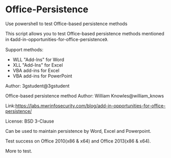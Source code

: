 # Office-Persistence
Use powershell to test Office-based persistence methods

This script allows you to test Office-based persistence methods mentioned in 《add-in-opportunities-for-office-persistence》.

Support methods:
- WLL "Add-Ins" for Word
- XLL "Add-Ins" for Excel
- VBA add-ins for Excel
- VBA add-ins for PowerPoint 

Author: 3gstudent@3gstudent

Office-based persistence method Author: William Knowles@william_knows

Link:https://labs.mwrinfosecurity.com/blog/add-in-opportunities-for-office-persistence/

License: BSD 3-Clause

Can be used to maintain persistence by Word, Excel and Powerpoint.

Test success on Office 2010(x86 & x64) and Office 2013(x86 & x64). 

More to test.
